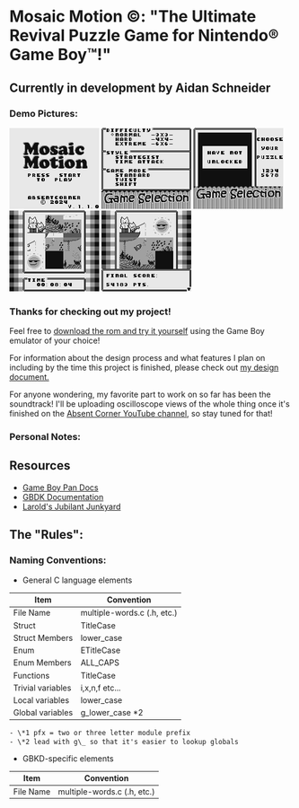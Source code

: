 # Mosaic Motion ©️: "The Ultimate Revival Puzzle Game for Nintendo®️ Game Boy™️!"

## Currently in development by Aidan Schneider

### Demo Pictures:

![Title Screen](demo_pics/demo1.bmp)
![Selection Screen (1 of 2)](demo_pics/demo2.bmp)
![Selection Screen (2 of 2)](demo_pics/demo3.bmp)
![Puzzle Solving](demo_pics/demo4.bmp)
![Puzzle Solved](demo_pics/demo5.bmp)

### Thanks for checking out my project!
Feel free to [download the rom and try it yourself]((https://github.com/aschneider15/Mosaic-Motion/releases)) using the Game Boy emulator of your choice! 

For information about the design process and what features I plan on including by the time this project is finished, please check out [my design document.](/Design%20Document.md)

For anyone wondering, my favorite part to work on so far has been the soundtrack! I'll be uploading oscilloscope views of the whole thing once it's finished on the [Absent Corner YouTube channel](https://youtube.com/@absentcorner), so stay tuned for that!

### Personal Notes:

## Resources

- [Game Boy Pan Docs](https://gbdev.io/pandocs/About.html)
- [GBDK Documentation](https://gbdk-2020.github.io/gbdk-2020/docs)
- [Larold's Jubilant Junkyard](https://laroldsjubilantjunkyard.com/)

## The "Rules":

### Naming Conventions:

- General C language elements

| Item              | Convention                  |
| ----------------- | --------------------------- |
| File Name         | multiple-words.c (.h, etc.) |
| Struct            | TitleCase                   |
| Struct Members    | lower_case                  |
| Enum              | ETitleCase                  |
| Enum Members      | ALL_CAPS                    |
| Functions         | TitleCase                   |
| Trivial variables | i,x,n,f etc...              |
| Local variables   | lower_case                  |
| Global variables  | g_lower_case \*2            |

    - \*1 pfx = two or three letter module prefix
    - \*2 lead with g\_ so that it's easier to lookup globals

- GBKD-specific elements

| Item      | Convention                  |
| --------- | --------------------------- |
| File Name | multiple-words.c (.h, etc.) |
